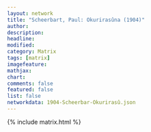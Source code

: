 ```yaml
---
layout: network
title: "Scheerbart, Paul: Okurirasûna (1904)"
author:
description:
headline:
modified:
category: Matrix
tags: [matrix]
imagefeature: 
mathjax: 
chart: 
comments: false
featured: false
list: false
networkdata: 1904-Scheerbar-Okurirasû.json
---
```

{% include matrix.html %}
